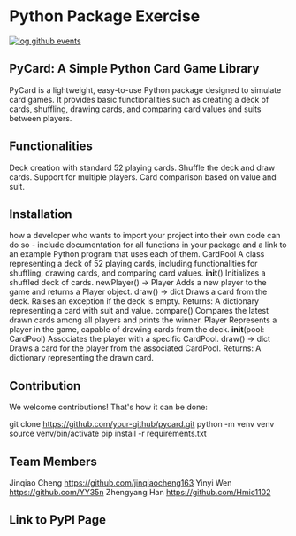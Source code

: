# Python Package Exercise
[![log github events](https://github.com/software-students-spring2024/3-python-package-exercise-moy/actions/workflows/event-logger.yml/badge.svg)](https://github.com/software-students-spring2024/3-python-package-exercise-moy/actions/workflows/event-logger.yml)

## PyCard: A Simple Python Card Game Library

PyCard is a lightweight, easy-to-use Python package designed to simulate card games. It provides basic functionalities such as creating a deck of cards, shuffling, drawing cards, and comparing card values and suits between players.

## Functionalities

Deck creation with standard 52 playing cards.
Shuffle the deck and draw cards.
Support for multiple players.
Card comparison based on value and suit.

## Installation

how a developer who wants to import your project into their own code can do so - include documentation for all functions in your package and a link to an example Python program that uses each of them.
CardPool
A class representing a deck of 52 playing cards, including functionalities for shuffling, drawing cards, and comparing card values.
__init__()
Initializes a shuffled deck of cards.
newPlayer() -> Player
Adds a new player to the game and returns a Player object.
draw() -> dict
Draws a card from the deck. Raises an exception if the deck is empty.
Returns: A dictionary representing a card with suit and value.
compare()
Compares the latest drawn cards among all players and prints the winner.
Player
Represents a player in the game, capable of drawing cards from the deck.
__init__(pool: CardPool)
Associates the player with a specific CardPool.
draw() -> dict
Draws a card for the player from the associated CardPool.
Returns: A dictionary representing the drawn card.

## Contribution

We welcome contributions! That's how it can be done:

git clone https://github.com/your-github/pycard.git
python -m venv venv
source venv/bin/activate
pip install -r requirements.txt

## Team Members

Jinqiao Cheng       https://github.com/jinqiaocheng163
Yinyi Wen           https://github.com/YY35n
Zhengyang Han       https://github.com/Hmic1102

## Link to PyPl Page

